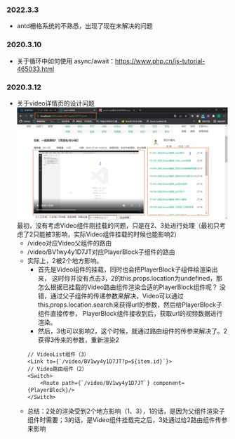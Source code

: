 ### 2022.3.3
- antd栅格系统的不熟悉，出现了现在未解决的问题
### 2020.3.10
- 关于循环中如何使用 async/await：https://www.php.cn/js-tutorial-465033.html
### 2020.3.12
- 关于video详情页的设计问题
![img.png](img.png)
  最初，没有考虑Video组件刚挂载的问题，只是在2、3处进行处理（最初只考虑了2只能被3影响，实际Video组件挂载的时候也能影响2）
  - /video对应Video父组件的路由 
  - /video/BV1wy4y1D7JT对应PlayerBlock子组件的路由 
  - 实际上，2被2个地方影响。
    - 首先是Video组件的挂载，同时也会把PlayerBlock子组件给渲染出来，
    这时你并没有点击3，2的this.props.location为undefined，那怎么根据已挂载的Video路由组件渲染合适的PlayerBlock组件呢？
    没错，通过父子组件的传递参数来解决，Video可以通过this.props.location.search来获得url的参数，然后给PlayerBlock子组件直接传参，
    PlayerBlock组件接收到后，获取url的视频数据进行渲染。
    - 然后，3也可以影响2，这个时候，就通过路由组件的传参来解决了。2获得3传来的参数，重新渲染2
    ```react
    // VideoList组件（3）
    <Link to={`/video/BV1wy4y1D7JT?p=${item.id}`}>
    // Video路由组件（2）
    <Switch>
        <Route path={`/video/BV1wy4y1D7JT`} component={PlayerBlock}/>
    </Switch>
    ```
  - 总结：2处的渲染受到2个地方影响（1、3），1的话，是因为父组件渲染子组件时需要；3的话，是Video组件挂载完之后，3处通过给2路由组件传参来影响